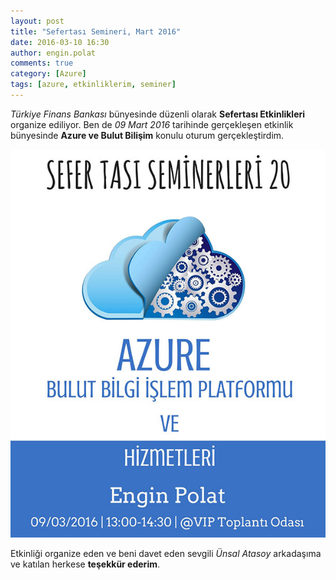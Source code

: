 ```yaml
---
layout: post
title: "Sefertası Semineri, Mart 2016"
date: 2016-03-10 16:30
author: engin.polat
comments: true
category: [Azure]
tags: [azure, etkinliklerim, seminer]
---
```

*Türkiye Finans Bankası* bünyesinde düzenli olarak **Sefertası Etkinlikleri** organize ediliyor. Ben de *09 Mart 2016* tarihinde gerçekleşen etkinlik bünyesinde **Azure ve Bulut Bilişim** konulu oturum gerçekleştirdim.

![](/assets/uploads/2016/03/sefertasi.jpg)

Etkinliği organize eden ve beni davet eden sevgili *Ünsal Atasoy* arkadaşıma ve katılan herkese **teşekkür ederim**.

